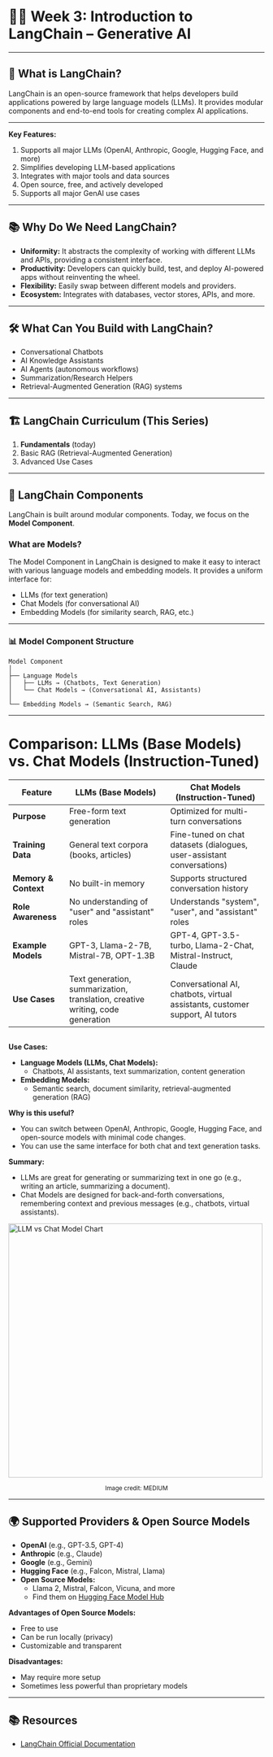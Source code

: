 # 🧑‍💻 Week 3: Introduction to LangChain – Generative AI 

---

## 🚀 What is LangChain?
LangChain is an open-source framework that helps developers build applications powered by large language models (LLMs). It provides modular components and end-to-end tools for creating complex AI applications.

---

**Key Features:**
1. Supports all major LLMs (OpenAI, Anthropic, Google, Hugging Face, and more)
2. Simplifies developing LLM-based applications
3. Integrates with major tools and data sources
4. Open source, free, and actively developed
5. Supports all major GenAI use cases

---

## 📚 Why Do We Need LangChain?

- **Uniformity:** It abstracts the complexity of working with different LLMs and APIs, providing a consistent interface.
- **Productivity:** Developers can quickly build, test, and deploy AI-powered apps without reinventing the wheel.
- **Flexibility:** Easily swap between different models and providers.
- **Ecosystem:** Integrates with databases, vector stores, APIs, and more.

---

## 🛠️ What Can You Build with LangChain?
- Conversational Chatbots
- AI Knowledge Assistants
- AI Agents (autonomous workflows)
- Summarization/Research Helpers
- Retrieval-Augmented Generation (RAG) systems

---

## 🏗️ LangChain Curriculum (This Series)
1. **Fundamentals** (today)
2. Basic RAG (Retrieval-Augmented Generation)
3. Advanced Use Cases

---

## 🧩 LangChain Components
LangChain is built around modular components. Today, we focus on the **Model Component**.

### What are Models?
The Model Component in LangChain is designed to make it easy to interact with various language models and embedding models. It provides a uniform interface for:
- LLMs (for text generation)
- Chat Models (for conversational AI)
- Embedding Models (for similarity search, RAG, etc.)

---

### 📊 Model Component Structure  

```text
Model Component
│
├── Language Models
│   ├── LLMs → (Chatbots, Text Generation)
│   └── Chat Models → (Conversational AI, Assistants)
│
└── Embedding Models → (Semantic Search, RAG)
```
---

# Comparison: LLMs (Base Models) vs. Chat Models (Instruction-Tuned)

| Feature | LLMs (Base Models) | Chat Models (Instruction-Tuned) |
|---|---|---|
| **Purpose** | Free-form text generation | Optimized for multi-turn conversations |
| **Training Data** | General text corpora (books, articles) | Fine-tuned on chat datasets (dialogues, user-assistant conversations) |
| **Memory & Context** | No built-in memory | Supports structured conversation history |
| **Role Awareness** | No understanding of "user" and "assistant" roles | Understands "system", "user", and "assistant" roles |
| **Example Models** | GPT-3, Llama-2-7B, Mistral-7B, OPT-1.3B | GPT-4, GPT-3.5-turbo, Llama-2-Chat, Mistral-Instruct, Claude |
| **Use Cases** | Text generation, summarization, translation, creative writing, code generation | Conversational AI, chatbots, virtual assistants, customer support, AI tutors |

```
```

**Use Cases:**
- **Language Models (LLMs, Chat Models):**
  - Chatbots, AI assistants, text summarization, content generation
- **Embedding Models:**
  - Semantic search, document similarity, retrieval-augmented generation (RAG)

**Why is this useful?**
- You can switch between OpenAI, Anthropic, Google, Hugging Face, and open-source models with minimal code changes.
- You can use the same interface for both chat and text generation tasks.

**Summary:**
- LLMs are great for generating or summarizing text in one go (e.g., writing an article, summarizing a document).
- Chat Models are designed for back-and-forth conversations, remembering context and previous messages (e.g., chatbots, virtual assistants).

<img src="https://miro.medium.com/v2/resize:fit:1400/1*dKpTRkz-YfHVHMbcQciElA.png" width="500" alt="LLM vs Chat Model Chart"/> <div align="center"><sub>Image credit: MEDIUM</sub></div>

---

## 🌍 Supported Providers & Open Source Models

- **OpenAI** (e.g., GPT-3.5, GPT-4)
- **Anthropic** (e.g., Claude)
- **Google** (e.g., Gemini)
- **Hugging Face** (e.g., Falcon, Mistral, Llama)
- **Open Source Models:**
  - Llama 2, Mistral, Falcon, Vicuna, and more
  - Find them on [Hugging Face Model Hub](https://huggingface.co/models)

**Advantages of Open Source Models:**
- Free to use
- Can be run locally (privacy)
- Customizable and transparent

**Disadvantages:**
- May require more setup
- Sometimes less powerful than proprietary models

---

## 📚 Resources
- [LangChain Official Documentation](https://python.langchain.com/docs/introduction/)
